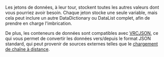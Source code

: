 

Les jetons de données, à leur tour, stockent toutes les autres valeurs dont vous pourriez avoir besoin. Chaque jeton stocke une seule variable, mais cela peut inclure un autre DataDictionary ou DataList complet, afin de prendre en charge l'imbrication.

De plus, les conteneurs de données sont compatibles avec [VRCJSON](/worlds/udon/data-containers/vrcjson), ce qui vous permet de convertir les données vers/depuis le format JSON standard, qui peut provenir de sources externes telles que le [chargement de chaîne à distance](/worlds/udon/string-loading).